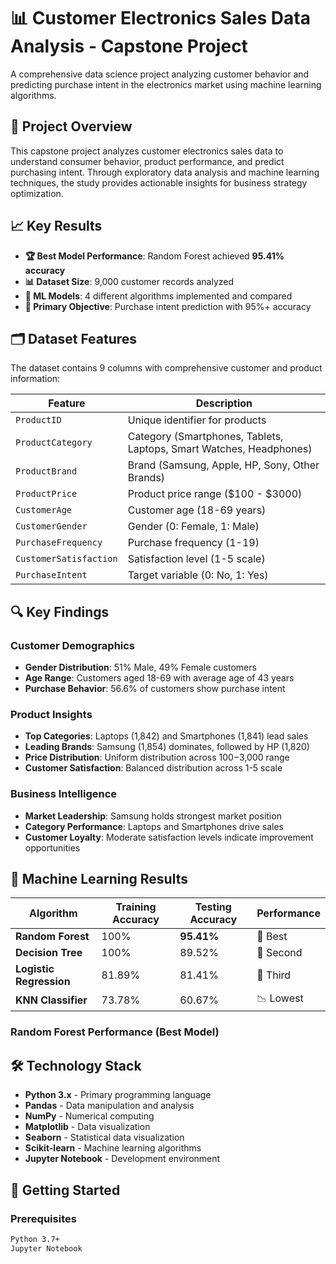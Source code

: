 # 📊 Customer Electronics Sales Data Analysis - Capstone Project

A comprehensive data science project analyzing customer behavior and predicting purchase intent in the electronics market using machine learning algorithms.

## 🎯 Project Overview

This capstone project analyzes customer electronics sales data to understand consumer behavior, product performance, and predict purchasing intent. Through exploratory data analysis and machine learning techniques, the study provides actionable insights for business strategy optimization.

## 📈 Key Results

- **🏆 Best Model Performance**: Random Forest achieved **95.41% accuracy**
- **📊 Dataset Size**: 9,000 customer records analyzed
- **🤖 ML Models**: 4 different algorithms implemented and compared
- **🎯 Primary Objective**: Purchase intent prediction with 95%+ accuracy

## 🗂️ Dataset Features

The dataset contains 9 columns with comprehensive customer and product information:

| Feature | Description |
|---------|-------------|
| `ProductID` | Unique identifier for products |
| `ProductCategory` | Category (Smartphones, Tablets, Laptops, Smart Watches, Headphones) |
| `ProductBrand` | Brand (Samsung, Apple, HP, Sony, Other Brands) |
| `ProductPrice` | Product price range ($100 - $3000) |
| `CustomerAge` | Customer age (18-69 years) |
| `CustomerGender` | Gender (0: Female, 1: Male) |
| `PurchaseFrequency` | Purchase frequency (1-19) |
| `CustomerSatisfaction` | Satisfaction level (1-5 scale) |
| `PurchaseIntent` | Target variable (0: No, 1: Yes) |

## 🔍 Key Findings

### Customer Demographics
- **Gender Distribution**: 51% Male, 49% Female customers
- **Age Range**: Customers aged 18-69 with average age of 43 years
- **Purchase Behavior**: 56.6% of customers show purchase intent

### Product Insights
- **Top Categories**: Laptops (1,842) and Smartphones (1,841) lead sales
- **Leading Brands**: Samsung (1,854) dominates, followed by HP (1,820)
- **Price Distribution**: Uniform distribution across $100-$3,000 range
- **Customer Satisfaction**: Balanced distribution across 1-5 scale

### Business Intelligence
- **Market Leadership**: Samsung holds strongest market position
- **Category Performance**: Laptops and Smartphones drive sales
- **Customer Loyalty**: Moderate satisfaction levels indicate improvement opportunities

## 🤖 Machine Learning Results

| Algorithm | Training Accuracy | Testing Accuracy | Performance |
|-----------|------------------|------------------|-------------|
| **Random Forest** | 100% | **95.41%** | 🥇 Best |
| **Decision Tree** | 100% | 89.52% | 🥈 Second |
| **Logistic Regression** | 81.89% | 81.41% | 🥉 Third |
| **KNN Classifier** | 73.78% | 60.67% | 📉 Lowest |

### Random Forest Performance (Best Model)

## 🛠️ Technology Stack

- **Python 3.x** - Primary programming language
- **Pandas** - Data manipulation and analysis
- **NumPy** - Numerical computing
- **Matplotlib** - Data visualization
- **Seaborn** - Statistical data visualization
- **Scikit-learn** - Machine learning algorithms
- **Jupyter Notebook** - Development environment

## 🚀 Getting Started

### Prerequisites

```bash
Python 3.7+
Jupyter Notebook
